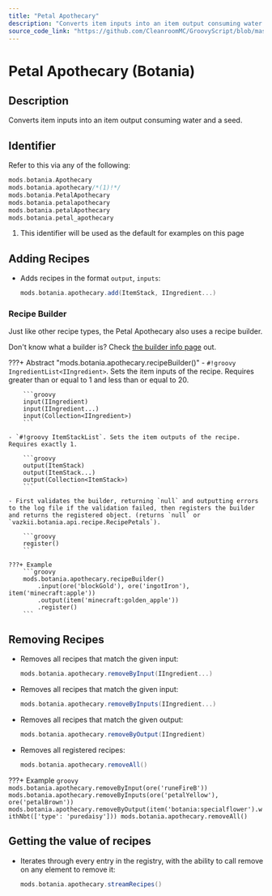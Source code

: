 ```yaml
---
title: "Petal Apothecary"
description: "Converts item inputs into an item output consuming water and a seed."
source_code_link: "https://github.com/CleanroomMC/GroovyScript/blob/master/src/main/java/com/cleanroommc/groovyscript/compat/mods/botania/Apothecary.java"
---
```


# Petal Apothecary (Botania)

## Description

Converts item inputs into an item output consuming water and a seed.

## Identifier

Refer to this via any of the following:

```groovy hl_lines="2"
mods.botania.Apothecary
mods.botania.apothecary/*(1)!*/
mods.botania.PetalApothecary
mods.botania.petalapothecary
mods.botania.petalApothecary
mods.botania.petal_apothecary
```

1. This identifier will be used as the default for examples on this page

## Adding Recipes

- Adds recipes in the format `output`, `inputs`:

    ```groovy
    mods.botania.apothecary.add(ItemStack, IIngredient...)
    ```


### Recipe Builder

Just like other recipe types, the Petal Apothecary also uses a recipe builder.

Don't know what a builder is? Check [the builder info page](../../../groovy/builder.md) out.

???+ Abstract "mods.botania.apothecary.recipeBuilder()"
    - `#!groovy IngredientList<IIngredient>`. Sets the item inputs of the recipe. Requires greater than or equal to 1 and less than or equal to 20.

        ```groovy
        input(IIngredient)
        input(IIngredient...)
        input(Collection<IIngredient>)
        ```

    - `#!groovy ItemStackList`. Sets the item outputs of the recipe. Requires exactly 1.

        ```groovy
        output(ItemStack)
        output(ItemStack...)
        output(Collection<ItemStack>)
        ```

    - First validates the builder, returning `null` and outputting errors to the log file if the validation failed, then registers the builder and returns the registered object. (returns `null` or `vazkii.botania.api.recipe.RecipePetals`).

        ```groovy
        register()
        ```

    ???+ Example
        ```groovy
        mods.botania.apothecary.recipeBuilder()
            .input(ore('blockGold'), ore('ingotIron'), item('minecraft:apple'))
            .output(item('minecraft:golden_apple'))
            .register()
        ```



## Removing Recipes

- Removes all recipes that match the given input:

    ```groovy
    mods.botania.apothecary.removeByInput(IIngredient...)
    ```

- Removes all recipes that match the given input:

    ```groovy
    mods.botania.apothecary.removeByInputs(IIngredient...)
    ```

- Removes all recipes that match the given output:

    ```groovy
    mods.botania.apothecary.removeByOutput(IIngredient)
    ```

- Removes all registered recipes:

    ```groovy
    mods.botania.apothecary.removeAll()
    ```

???+ Example
    ```groovy
    mods.botania.apothecary.removeByInput(ore('runeFireB'))
    mods.botania.apothecary.removeByInputs(ore('petalYellow'), ore('petalBrown'))
    mods.botania.apothecary.removeByOutput(item('botania:specialflower').withNbt(['type': 'puredaisy']))
    mods.botania.apothecary.removeAll()
    ```

## Getting the value of recipes

- Iterates through every entry in the registry, with the ability to call remove on any element to remove it:

    ```groovy
    mods.botania.apothecary.streamRecipes()
    ```
